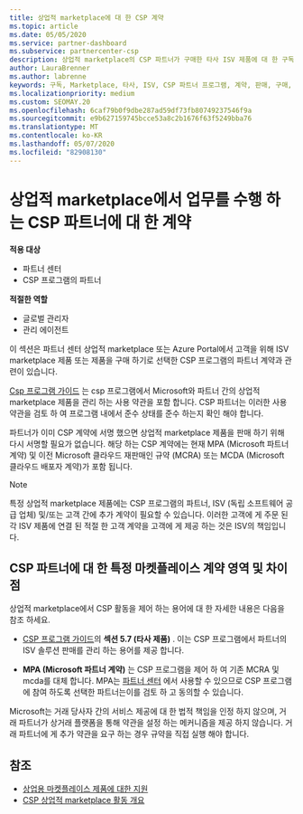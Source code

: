 ```yaml
---
title: 상업적 marketplace에 대 한 CSP 계약
ms.topic: article
ms.date: 05/05/2020
ms.service: partner-dashboard
ms.subservice: partnercenter-csp
description: 상업적 marketplace의 CSP 파트너가 구매한 타사 ISV 제품에 대 한 구독에 대 한 약관, 조건 및 계약에 대해 알아봅니다.
author: LauraBrenner
ms.author: labrenne
keywords: 구독, Marketplace, 타사, ISV, CSP 파트너 프로그램, 계약, 판매, 구매,
ms.localizationpriority: medium
ms.custom: SEOMAY.20
ms.openlocfilehash: 6caf79b0f9dbe287ad59df73fb80749237546f9a
ms.sourcegitcommit: e9b627159745bcce53a8c2b1676f63f5249bba76
ms.translationtype: MT
ms.contentlocale: ko-KR
ms.lasthandoff: 05/07/2020
ms.locfileid: "82908130"
---
```

# <a name="contracts-for-csp-partners-doing-business-in-the-commercial-marketplace"></a>상업적 marketplace에서 업무를 수행 하는 CSP 파트너에 대 한 계약

**적용 대상**

- 파트너 센터
- CSP 프로그램의 파트너

**적절한 역할**

- 글로벌 관리자
- 관리 에이전트

이 섹션은 파트너 센터 상업적 marketplace 또는 Azure Portal에서 고객을 위해 ISV marketplace 제품 또는 제품을 구매 하기로 선택한 CSP 프로그램의 파트너 계약과 관련이 있습니다.

[Csp 프로그램 가이드](https://go.microsoft.com/fwlink/p/?LinkId=617100) 는 csp 프로그램에서 Microsoft와 파트너 간의 상업적 marketplace 제품을 관리 하는 사용 약관을 포함 합니다. CSP 파트너는 이러한 사용 약관을 검토 하 여 프로그램 내에서 준수 상태를 준수 하는지 확인 해야 합니다.  

파트너가 이미 CSP 계약에 서명 했으면 상업적 marketplace 제품을 판매 하기 위해 다시 서명할 필요가 없습니다. 해당 하는 CSP 계약에는 현재 MPA (Microsoft 파트너 계약) 및 이전 Microsoft 클라우드 재판매인 규약 (MCRA) 또는 MCDA (Microsoft 클라우드 배포자 계약)가 포함 됩니다.

>[!NOTE]
> 특정 상업적 marketplace 제품에는 CSP 프로그램의 파트너, ISV (독립 소프트웨어 공급 업체) 및/또는 고객 간에 추가 계약이 필요할 수 있습니다. 이러한 고객에 게 주문 된 각 ISV 제품에 연결 된 적절 한 고객 계약을 고객에 게 제공 하는 것은 ISV의 책임입니다.

## <a name="specific-marketplace-contract-areas-and-distinctions-for-csp-partners"></a>CSP 파트너에 대 한 특정 마켓플레이스 계약 영역 및 차이점

상업적 marketplace에서 CSP 활동을 제어 하는 용어에 대 한 자세한 내용은 다음을 참조 하세요.

- [CSP 프로그램 가이드](https://go.microsoft.com/fwlink/p/?LinkId=617100)의 **섹션 5.7 (타사 제품)** . 이는 CSP 프로그램에서 파트너의 ISV 솔루션 판매를 관리 하는 용어를 제공 합니다.

- **MPA (Microsoft 파트너 계약)** 는 CSP 프로그램을 제어 하 여 기존 MCRA 및 mcda를 대체 합니다. MPA는 [파트너 센터](https://partner.microsoft.com/pcv/dashboard/overview) 에서 사용할 수 있으므로 CSP 프로그램에 참여 하도록 선택한 파트너는이를 검토 하 고 동의할 수 있습니다.
  
Microsoft는 거래 당사자 간의 서비스 제공에 대 한 법적 책임을 인정 하지 않으며, 거래 파트너가 상거래 플랫폼을 통해 약관을 설정 하는 메커니즘을 제공 하지 않습니다. 거래 파트너에 게 추가 약관을 요구 하는 경우 규약을 직접 실행 해야 합니다.

## <a name="see-also"></a>참조

- [상업용 마켓플레이스 제품에 대한 지원](csp-commercial-marketplace-support.md)
- [CSP 상업적 marketplace 활동 개요](csp-commercial-marketplace-overview.md)
